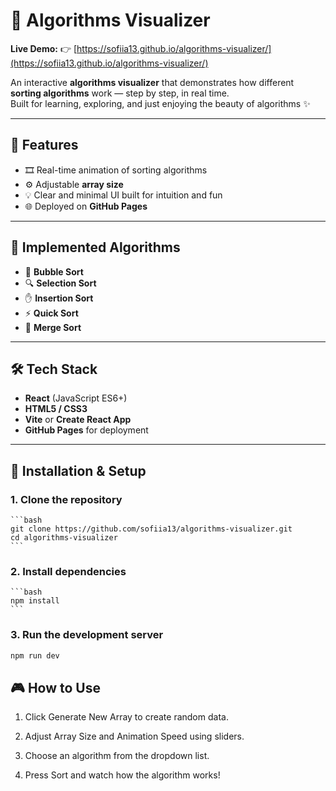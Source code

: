 # 🧩 Algorithms Visualizer

**Live Demo:** 👉 [https://sofiia13.github.io/algorithms-visualizer/](https://sofiia13.github.io/algorithms-visualizer/)

An interactive **algorithms visualizer** that demonstrates how different **sorting algorithms** work — step by step, in real time.  
Built for learning, exploring, and just enjoying the beauty of algorithms ✨

---

## 🚀 Features
- 🎞️ Real-time animation of sorting algorithms  
- ⚙️ Adjustable **array size** 
- 💡 Clear and minimal UI built for intuition and fun  
- 🌐 Deployed on **GitHub Pages**

---

## 🧠 Implemented Algorithms
- 🫧 **Bubble Sort**  
- 🔍 **Selection Sort**  
- ✋ **Insertion Sort**  
- ⚡ **Quick Sort**  
- 🔀 **Merge Sort**

---

## 🛠️ Tech Stack
- **React** (JavaScript ES6+)  
- **HTML5 / CSS3**  
- **Vite** or **Create React App**  
- **GitHub Pages** for deployment  

---

## 🧩 Installation & Setup

### 1. Clone the repository

    ```bash
    git clone https://github.com/sofiia13/algorithms-visualizer.git
    cd algorithms-visualizer
    ```

### 2. Install dependencies
    
    ```bash
    npm install
    ```

### 3. Run the development server

```bash
npm run dev
```

## 🎮 How to Use

  1. Click Generate New Array to create random data.

  2. Adjust Array Size and Animation Speed using sliders.

  3. Choose an algorithm from the dropdown list.

  4. Press Sort and watch how the algorithm works!
